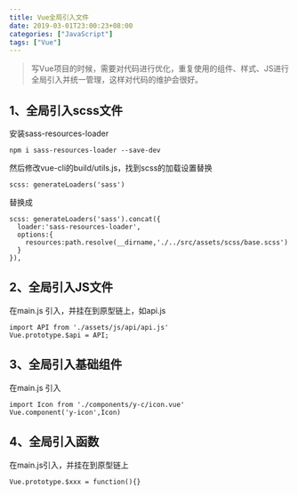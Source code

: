 ```yaml
---
title: Vue全局引入文件
date: 2019-03-01T23:00:23+08:00
categories: ["JavaScript"]
tags: ["Vue"]
---
```


>写Vue项目的时候，需要对代码进行优化，重复使用的组件、样式、JS进行全局引入并统一管理，这样对代码的维护会很好。

## 1、全局引入scss文件

安装sass-resources-loader

```angular2
npm i sass-resources-loader --save-dev
```

然后修改vue-cli的build/utils.js，找到scss的加载设置替换

```angular2
scss: generateLoaders('sass')
```

替换成

```angular2
scss: generateLoaders('sass').concat({
  loader:'sass-resources-loader',
  options:{
    resources:path.resolve(__dirname,'./../src/assets/scss/base.scss')
  }
}),
```

## 2、全局引入JS文件

在main.js 引入，并挂在到原型链上，如api.js

```angular2
import API from './assets/js/api/api.js'
Vue.prototype.$api = API;
```

## 3、全局引入基础组件

在main.js 引入

```angular2
import Icon from './components/y-c/icon.vue'
Vue.component('y-icon',Icon)
```

## 4、全局引入函数

在main.js引入，并挂在到原型链上

```angular2
Vue.prototype.$xxx = function(){}
```
